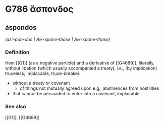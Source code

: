 # G786 ἄσπονδος

## áspondos

_(as'-pon-dos | AH-spone-those | AH-spone-those)_

### Definition

from [[G1]] (as a negative particle) and a derivative of [[G4689]]; literally, without libation (which usually accompanied a treaty), i.e., (by implication) truceless; implacable, truce-breaker.

- without a treaty or covenant
  - of things not mutually agreed upon e.g., abstinences from hostilities
- that cannot be persuaded to enter into a covenant, implacable

### See also

[[G1]], [[G4689]]

